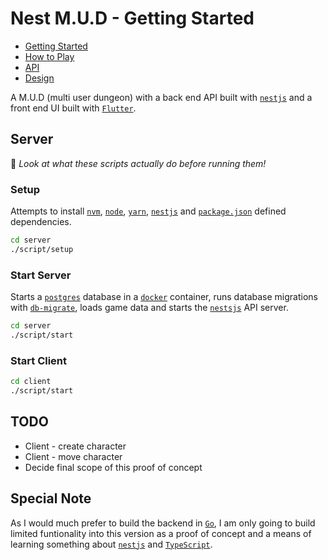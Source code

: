 # Nest M.U.D - Getting Started

- [Getting Started](README.md)
- [How to Play](README-HOWTOPLAY.md)
- [API](README-API.md)
- [Design](README-DESIGN.md)

A M.U.D (multi user dungeon) with a back end API built with [`nestjs`](https://docs.nestjs.com/) and a front end UI built with [`Flutter`](https://flutter.dev/docs).

## Server

📝 _Look at what these scripts actually do before running them!_

### Setup

Attempts to install [`nvm`](https://github.com/nvm-sh/nvm), [`node`](https://nodejs.org/en/), [`yarn`](https://yarnpkg.com/), [`nestjs`](https://docs.nestjs.com/) and [`package.json`](./server/package.json) defined dependencies.

```bash
cd server
./script/setup
```

### Start Server

Starts a [`postgres`](https://www.postgresql.org/) database in a [`docker`](https://www.docker.com/) container, runs database migrations with [`db-migrate`](https://db-migrate.readthedocs.io/en/latest/), loads game data and starts the [`nestsjs`](https://docs.nestjs.com/) API server.

```bash
cd server
./script/start
```

### Start Client

```bash
cd client
./script/start
```

## TODO

- Client - create character
- Client - move character
- Decide final scope of this proof of concept

## Special Note

As I would much prefer to build the backend in [`Go`](https://golang.org/doc/tutorial/getting-started), I am only going to build limited funtionality into this version as a proof of concept and a means of learning something about [`nestjs`](https://docs.nestjs.com/) and [`TypeScript`](https://www.typescriptlang.org/docs/).
